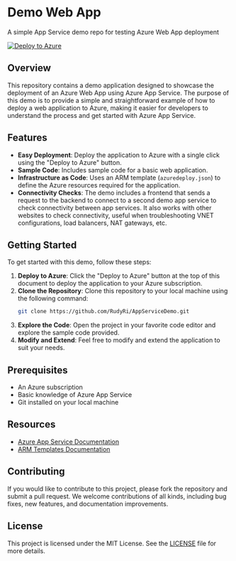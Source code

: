 # Demo Web App
A simple App Service demo repo for testing Azure Web App deployment

[![Deploy to Azure](https://aka.ms/deploytoazurebutton)](https://portal.azure.com/#create/Microsoft.Template/uri/https%3A%2F%2Fraw.githubusercontent.com%2FRudyRi%2FAppServiceDemo%2Frefs%2Fheads%2Fmain%2Fazuredeploy.json)

## Overview

This repository contains a demo application designed to showcase the deployment of an Azure Web App using Azure App Service. The purpose of this demo is to provide a simple and straightforward example of how to deploy a web application to Azure, making it easier for developers to understand the process and get started with Azure App Service.

## Features

- **Easy Deployment**: Deploy the application to Azure with a single click using the "Deploy to Azure" button.
- **Sample Code**: Includes sample code for a basic web application.
- **Infrastructure as Code**: Uses an ARM template (`azuredeploy.json`) to define the Azure resources required for the application.
- **Connectivity Checks**: The demo includes a frontend that sends a request to the backend to connect to a second demo app service to check connectivity between app services. It also works with other websites to check connectivity, useful when troubleshooting VNET configurations, load balancers, NAT gateways, etc.

## Getting Started

To get started with this demo, follow these steps:

1. **Deploy to Azure**: Click the "Deploy to Azure" button at the top of this document to deploy the application to your Azure subscription.
2. **Clone the Repository**: Clone this repository to your local machine using the following command:
    ```bash
    git clone https://github.com/RudyRi/AppServiceDemo.git
    ```
3. **Explore the Code**: Open the project in your favorite code editor and explore the sample code provided.
4. **Modify and Extend**: Feel free to modify and extend the application to suit your needs.

## Prerequisites

- An Azure subscription
- Basic knowledge of Azure App Service
- Git installed on your local machine

## Resources

- [Azure App Service Documentation](https://docs.microsoft.com/en-us/azure/app-service/)
- [ARM Templates Documentation](https://docs.microsoft.com/en-us/azure/azure-resource-manager/templates/)

## Contributing

If you would like to contribute to this project, please fork the repository and submit a pull request. We welcome contributions of all kinds, including bug fixes, new features, and documentation improvements.

## License

This project is licensed under the MIT License. See the [LICENSE](LICENSE) file for more details.